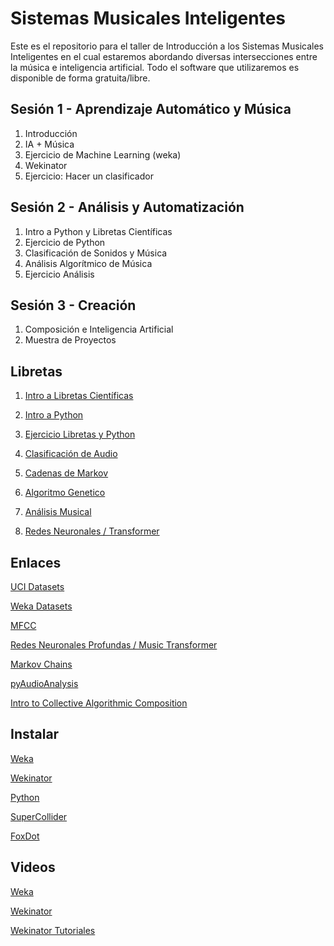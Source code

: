 # Sistemas Musicales Inteligentes

Este es el repositorio para el taller de Introducción a los Sistemas Musicales Inteligentes en el cual estaremos abordando diversas intersecciones entre la música e inteligencia artificial. Todo el software que utilizaremos es disponible de forma gratuita/libre.

## Sesión 1 - Aprendizaje Automático y Música
1. Introducción
2. IA + Música
3. Ejercicio de Machine Learning (weka)
4. Wekinator
5. Ejercicio: Hacer un clasificador

## Sesión 2 - Análisis y Automatización
1. Intro a Python y Libretas Científicas
2. Ejercicio de Python
3. Clasificación de Sonidos y Música
4. Análisis Algorítmico de Música
5. Ejercicio Análisis

## Sesión 3 - Creación
1. Composición e Inteligencia Artificial
2. Muestra de Proyectos


## Libretas
1. [Intro a Libretas Científicas](https://colab.research.google.com/drive/1qwrXFcgMPlEaqSdVMxqKKZP9d1g6BbGp)

2. [Intro a Python](https://colab.research.google.com/drive/1jxGPFvzLlNAMMkLrByB8YQXH8B0LD7pl)

3. [Ejercicio Libretas y Python](https://colab.research.google.com/drive/1Gkoem80ErxRhH5RHIGYQ0ZuqTX-btydw)

4. [Clasificación de Audio](https://colab.research.google.com/drive/1jY29cLk5Jj-ppEV0DoHiy1Fakj0svsDh)

5. [Cadenas de Markov](https://colab.research.google.com/drive/1JJtjK1VrQ1VFOvf-wwIMxQnPMe0ey80j)

6. [Algoritmo Genetico](https://colab.research.google.com/drive/1BwJAXq8BPvIFWFiBR0-rKj7kClQsJcVU)

7. [Análisis Musical]()

8. [Redes Neuronales / Transformer](https://colab.research.google.com/drive/1PdsXgCs9usA60B84Fk9yhH7SSQV3jEYB)

## Enlaces
[UCI Datasets](https://archive.ics.uci.edu/ml/datasets.php)

[Weka Datasets](https://github.com/lpfgarcia/ucipp/tree/master/uci)

[MFCC](https://musicinformationretrieval.com/mfcc.html)

[Redes Neuronales Profundas / Music Transformer](https://magenta.tensorflow.org/music-transformer)

[Markov Chains](https://pypi.org/project/markovchain/)

[pyAudioAnalysis](https://github.com/tyiannak/pyAudioAnalysis)

[Intro to Collective Algorithmic Composition](https://gabrielsanchez.gitbooks.io/an-introduction-to-collective-algorithmic-music-c/content/index.html)

## Instalar
[Weka](https://www.cs.waikato.ac.nz/ml/weka/)

[Wekinator](http://www.wekinator.org/)

[Python](https://www.python.org/)

[SuperCollider](https://supercollider.github.io/download)

[FoxDot](https://foxdot.org/installation/)

## Videos
[Weka](https://wekatutorial.com/)

[Wekinator](http://www.wekinator.org/example-projects/)

[Wekinator Tutoriales](https://www.youtube.com/channel/UCot7vfr_9hTy2qp3ksTxGmg)

